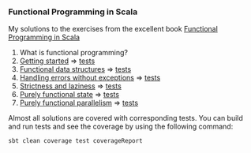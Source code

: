 ### Functional Programming in Scala
My solutions to the exercises from the excellent book [Functional Programming in Scala](https://github.com/fpinscala/fpinscala)

1. What is functional programming?
2. [Getting started](src/main/scala/Chapter02.scala) => [tests](src/test/scala/Chapter02Spec.scala)
3. [Functional data structures](src/main/scala/Chapter03.scala) => [tests](src/test/scala/Chapter03Spec.scala)
4. [Handling errors without exceptions](src/main/scala/Chapter04.scala) => [tests](src/test/scala/Chapter04Spec.scala)
5. [Strictness and laziness](src/main/scala/Chapter05.scala) => [tests](src/test/scala/Chapter05Spec.scala)
6. [Purely functional state](src/main/scala/Chapter06.scala) => [tests](src/test/scala/Chapter06Spec.scala)
7. [Purely functional parallelism](src/main/scala/Chapter07.scala) => [tests](src/test/scala/Chapter07Spec.scala)

Almost all solutions are covered with corresponding tests.
You can build and run tests and see the coverage by using the following command:

```bash
sbt clean coverage test coverageReport
```
